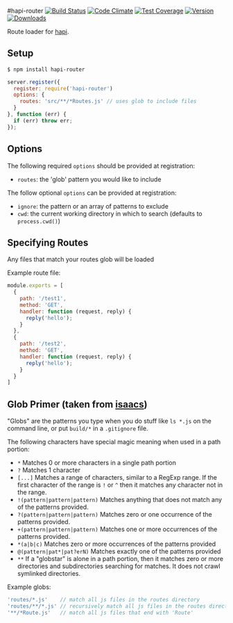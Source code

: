 #hapi-router
[![Build Status](https://travis-ci.org/enjoy/hapi-router.svg?branch=master)](https://travis-ci.org/enjoy/hapi-router) [![Code Climate](https://codeclimate.com/github/enjoy/hapi-router/badges/gpa.svg)](https://codeclimate.com/github/enjoy/hapi-router) [![Test Coverage](https://codeclimate.com/github/enjoy/hapi-router/badges/coverage.svg)](https://codeclimate.com/github/enjoy/hapi-router) [![Version](https://badge.fury.io/js/hapi-router.svg)](http://badge.fury.io/js/hapi-router) [![Downloads](http://img.shields.io/npm/dm/hapi-router.svg)](https://www.npmjs.com/package/hapi-router)

Route loader for [hapi](https://github.com/spumko/hapi).

## Setup

```bash
$ npm install hapi-router
```

```js
server.register({
  register: require('hapi-router')
  options: {
    routes: 'src/**/*Routes.js' // uses glob to include files
  }
}, function (err) {
  if (err) throw err;
});
```

## Options

The following required `options` should be provided at registration:
* `routes`: the 'glob' pattern you would like to include

The follow optional `options` can be provided at registration:
* `ignore`: the pattern or an array of patterns to exclude
* `cwd`: the current working directory in which to search (defaults to `process.cwd()`)


## Specifying Routes
Any files that match your routes glob will be loaded

Example route file:
```js
module.exports = [
  {
    path: '/test1',
    method: 'GET',
    handler: function (request, reply) {
      reply('hello');
    }
  },
  {
    path: '/test2',
    method: 'GET',
    handler: function (request, reply) {
      reply('hello');
    }
  }
]
```

## Glob Primer (taken from [isaacs](https://github.com/isaacs/node-glob))
"Globs" are the patterns you type when you do stuff like `ls *.js` on
the command line, or put `build/*` in a `.gitignore` file.

The following characters have special magic meaning when used in a
path portion:

* `*` Matches 0 or more characters in a single path portion
* `?` Matches 1 character
* `[...]` Matches a range of characters, similar to a RegExp range.
If the first character of the range is `!` or `^` then it matches
any character not in the range.
* `!(pattern|pattern|pattern)` Matches anything that does not match
any of the patterns provided.
* `?(pattern|pattern|pattern)` Matches zero or one occurrence of the
patterns provided.
* `+(pattern|pattern|pattern)` Matches one or more occurrences of the
patterns provided.
* `*(a|b|c)` Matches zero or more occurrences of the patterns provided
* `@(pattern|pat*|pat?erN)` Matches exactly one of the patterns
provided
* `**` If a "globstar" is alone in a path portion, then it matches
zero or more directories and subdirectories searching for matches.
It does not crawl symlinked directories.

Example globs:
```js
'routes/*.js'    // match all js files in the routes directory
'routes/**/*.js' // recursively match all js files in the routes directory
'**/*Route.js'   // match all js files that end with 'Route'
```
